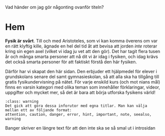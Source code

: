 Vad händer om jag gör någonting ovanför titeln?

# Hem

**Fysik är svårt**. Till och med Aristoteles, som vi kan komma överens om var en rätt klyftig kille, ägnade en hel del tid åt att bevisa att jorden *inte* roterar kring sin egen axel (vilket vi idag ju vet att den gör). Det har tagit flera tusen år och många smarta personer att nå dit vi är idag i fysiken, och idag krävs det också smarta personer för att faktiskt förstå den här fysiken. 

Därför har vi skapat den här sidan. Den erbjuder ett hjälpmedel för elever i grundskolans senare del samt gymnasieskolan, så att alla ska ha tillgång till gratis fysikundervisning på nätet. För varje enskild kurs (och mot nians mål) finns en varsin kategori med olika teman som innehåller förklaringar, videor, uppgifter och mycket mer, så det är bara att börja utforska fysikens värld!

```{admonition} **Detta** är *mycket* viktigt!
:class: warning
Det gick att göra dessa inforutor med egna titlar. Man kan välja mellan ett av följande format:
attention, caution, danger, error, hint, important, note, seealso, warning
```

Banger skriver en längre text för att den inte ska se så smal ut i introsidan

```{tableofcontents}
```